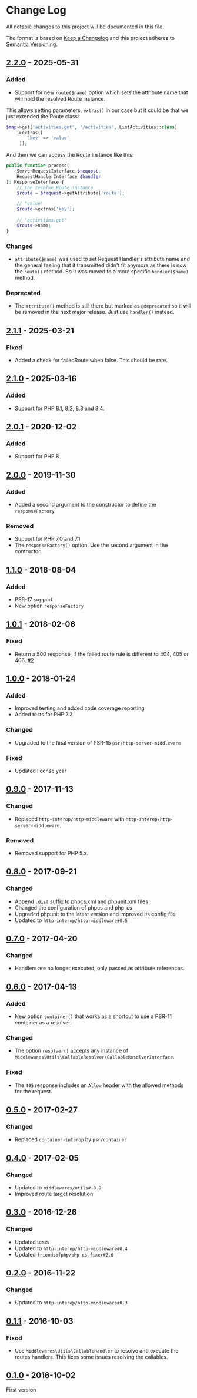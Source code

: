 # Change Log
All notable changes to this project will be documented in this file.

The format is based on [Keep a Changelog](http://keepachangelog.com/)
and this project adheres to [Semantic Versioning](http://semver.org/).

## [2.2.0] - 2025-05-31
### Added
- Support for new `route($name)` option which sets the attribute name that will hold the resolved Route instance.

This allows setting parameters, `extras()` in our case but it could be that we just extended the Route class:

```php
$map->get('activities.get', '/activities', ListActivities::class)
    ->extras([
        'key' => 'value'
     ]);
```

And then we can access the Route instance like this:

```php
public function process(
    ServerRequestInterface $request,
    RequestHandlerInterface $handler
): ResponseInterface {
    // the resolve Route instance
    $route = $request->getAttribute('route');

    // "value"
    $route->extras['key'];
    
    // "activities.get"
    $route->name;
}
```

### Changed
- `attribute($name)` was used to set Request Handler's attribute name and the general feeling that it transmitted didn't fit anymore as there is now the `route()` method. So it was moved to a more specific `handler($name)` method.

### Deprecated
- The `attribute()` method is still there but marked as `@deprecated` so it will be removed in the next major release. Just use `handler()` instead.


## [2.1.1] - 2025-03-21
### Fixed
- Added a check for failedRoute when false. This should be rare.

## [2.1.0] - 2025-03-16
### Added
- Support for PHP 8.1, 8.2, 8.3 and 8.4.

## [2.0.1] - 2020-12-02
### Added
- Support for PHP 8

## [2.0.0] - 2019-11-30
### Added
- Added a second argument to the constructor to define the `responseFactory`

### Removed
- Support for PHP 7.0 and 7.1
- The `responseFactory()` option. Use the second argument in the contructor.

## [1.1.0] - 2018-08-04
### Added
- PSR-17 support
- New option `responseFactory`

## [1.0.1] - 2018-02-06
### Fixed
- Return a 500 response, if the failed route rule is different to 404, 405 or 406. [#2](https://github.com/middlewares/aura-router/pull/2)

## [1.0.0] - 2018-01-24
### Added
- Improved testing and added code coverage reporting
- Added tests for PHP 7.2

### Changed
- Upgraded to the final version of PSR-15 `psr/http-server-middleware`

### Fixed
- Updated license year

## [0.9.0] - 2017-11-13
### Changed
- Replaced `http-interop/http-middleware` with  `http-interop/http-server-middleware`.

### Removed
- Removed support for PHP 5.x.

## [0.8.0] - 2017-09-21
### Changed
- Append `.dist` suffix to phpcs.xml and phpunit.xml files
- Changed the configuration of phpcs and php_cs
- Upgraded phpunit to the latest version and improved its config file
- Updated to `http-interop/http-middleware#0.5`

## [0.7.0] - 2017-04-20
### Changed
- Handlers are no longer executed, only passed as attribute references.

## [0.6.0] - 2017-04-13
### Added
- New option `container()` that works as a shortcut to use a PSR-11 container as a resolver.

### Changed
- The option `resolver()` accepts any instance of `Middlewares\Utils\CallableResolver\CallableResolverInterface`.

### Fixed
- The `405` response includes an `Allow` header with the allowed methods for the request.

## [0.5.0] - 2017-02-27
### Changed
- Replaced `container-interop` by `psr/container`

## [0.4.0] - 2017-02-05
### Changed
- Updated to `middlewares/utils#~0.9`
- Improved route target resolution

## [0.3.0] - 2016-12-26
### Changed
- Updated tests
- Updated to `http-interop/http-middleware#0.4`
- Updated `friendsofphp/php-cs-fixer#2.0`

## [0.2.0] - 2016-11-22
### Changed
- Updated to `http-interop/http-middleware#0.3`

## [0.1.1] - 2016-10-03
### Fixed
- Use `Middlewares\Utils\CallableHandler` to resolve and execute the routes handlers. This fixes some issues resolving the callables.

## [0.1.0] - 2016-10-02
First version

[2.2.0]: https://github.com/middlewares/aura-router/compare/v2.1.1...v2.2.0
[2.1.1]: https://github.com/middlewares/aura-router/compare/v2.1.0...v2.1.1
[2.1.0]: https://github.com/middlewares/aura-router/compare/v2.0.1...v2.1.0
[2.0.1]: https://github.com/middlewares/aura-router/compare/v2.0.0...v2.0.1
[2.0.0]: https://github.com/middlewares/aura-router/compare/v1.1.0...v2.0.0
[1.1.0]: https://github.com/middlewares/aura-router/compare/v1.0.1...v1.1.0
[1.0.1]: https://github.com/middlewares/aura-router/compare/v1.0.0...v1.0.1
[1.0.0]: https://github.com/middlewares/aura-router/compare/v0.9.0...v1.0.0
[0.9.0]: https://github.com/middlewares/aura-router/compare/v0.8.0...v0.9.0
[0.8.0]: https://github.com/middlewares/aura-router/compare/v0.7.0...v0.8.0
[0.7.0]: https://github.com/middlewares/aura-router/compare/v0.6.0...v0.7.0
[0.6.0]: https://github.com/middlewares/aura-router/compare/v0.5.0...v0.6.0
[0.5.0]: https://github.com/middlewares/aura-router/compare/v0.4.0...v0.5.0
[0.4.0]: https://github.com/middlewares/aura-router/compare/v0.3.0...v0.4.0
[0.3.0]: https://github.com/middlewares/aura-router/compare/v0.2.0...v0.3.0
[0.2.0]: https://github.com/middlewares/aura-router/compare/v0.1.1...v0.2.0
[0.1.1]: https://github.com/middlewares/aura-router/compare/v0.1.0...v0.1.1
[0.1.0]: https://github.com/middlewares/aura-router/releases/tag/v0.1.0
